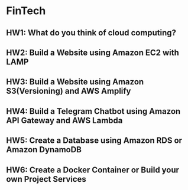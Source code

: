 FinTech
===

HW1: What do you think of cloud computing?
---
HW2: Build a Website using Amazon EC2 with LAMP
---
HW3: Build a Website using Amazon S3(Versioning) and AWS Amplify
---
HW4: Build a Telegram Chatbot using Amazon API Gateway and AWS Lambda
---
HW5: Create a Database using Amazon RDS or Amazon DynamoDB
---
HW6: Create a Docker Container or Build your own Project Services
---
